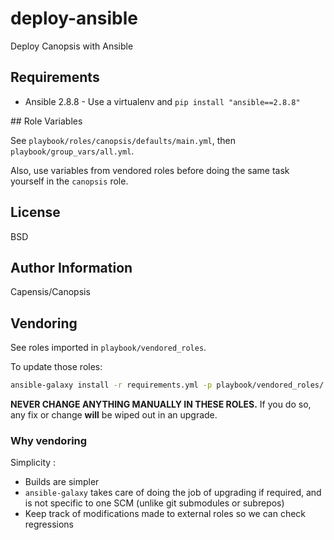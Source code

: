 # deploy-ansible

Deploy Canopsis with Ansible

## Requirements

- Ansible 2.8.8 - Use a virtualenv and `pip install "ansible==2.8.8"`

## Role Variables

See `playbook/roles/canopsis/defaults/main.yml`, then `playbook/group_vars/all.yml`.

Also, use variables from vendored roles before doing the same task yourself in the `canopsis` role.

## License

BSD

## Author Information

Capensis/Canopsis 

## Vendoring

See roles imported in `playbook/vendored_roles`.

To update those roles:

```sh
ansible-galaxy install -r requirements.yml -p playbook/vendored_roles/
```

**NEVER CHANGE ANYTHING MANUALLY IN THESE ROLES.** If you do so, any fix or change **will** be wiped out in an upgrade.

### Why vendoring

Simplicity :

 * Builds are simpler
 * `ansible-galaxy` takes care of doing the job of upgrading if required, and is not specific to one SCM (unlike git submodules or subrepos)
 * Keep track of modifications made to external roles so we can check regressions
